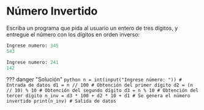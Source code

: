 # Número Invertido

Escriba un programa que pida al usuario un entero de tres dígitos, y entregue el número con los dígitos en orden inverso:

```python
Ingrese numero: 345
543
```

```python
Ingrese numero: 241
142
```

??? danger "Solución"
    ```python
    n = int(input("Ingrese número: ")) # Entrada de datos
    d1 = n // 100 # Obtención del primer dígito
    d2 = (n // 10) % 10 # Obtención del segundo dígito
    d3 = n % 10 # Obtención del tercer dígito
    n_inv = d3 * 100 + d2 * 10 + d1 # Se genera el número invertido
    print(n_inv) # Salida de datos
    ```
    